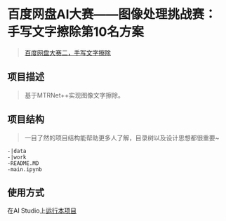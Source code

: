 # 百度网盘AI大赛——图像处理挑战赛：手写文字擦除第10名方案
>[百度网盘大赛二，手写文字擦除](https://aistudio.baidu.com/aistudio/competition/detail/129/0)  

## 项目描述
>基于MTRNet++实现图像文字擦除。

## 项目结构
> 一目了然的项目结构能帮助更多人了解，目录树以及设计思想都很重要~
```
-|data
-|work
-README.MD
-main.ipynb
```
## 使用方式
   在AI Studio上[运行本项目](https://aistudio.baidu.com/aistudio/projectdetail/3234194)  

